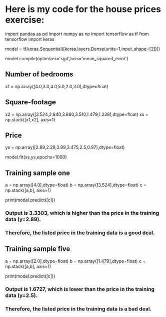 # Here is my code for the house prices exercise:

import pandas as pd
import numpy as np
import tensorflow as tf
from tensorflow import keras

model = tf.keras.Sequential([keras.layers.Dense(units=1,input_shape=[2])])

model.compile(optimizer='sgd',loss='mean_squared_error')

## Number of bedrooms
x1 = np.array([4.0,3.0,4.0,5.0,2.0,3.0],dtype=float)
## Square-footage
x2 = np.array([3.524,2.840,3.860,3.510,1.479,1.238],dtype=float)
xs = np.stack([x1,x2], axis=1)

## Price
ys = np.array([2.89,2.29,3.99,3.475,2.5,0.97],dtype=float)

model.fit(xs,ys,epochs=1000)

## Training sample one
a = np.array([4.0],dtype=float)
b = np.array([3.524],dtype=float)
c = np.stack([a,b], axis=1)

print(model.predict([c]))

### Output is 3.3303, which is higher than the price in the training data (y=2.89).
### Therefore, the listed price in the training data is a good deal.

## Training sample five
a = np.array([2.0],dtype=float)
b = np.array([1.479],dtype=float)
c = np.stack([a,b], axis=1)

print(model.predict([c]))

### Output is 1.6727, which is lower than the price in the training data (y=2.5).
### Therefore, the listed price in the training data is a bad deal.
